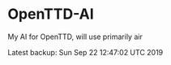 # OpenTTD-AI
My AI for OpenTTD, will use primarily air

Latest backup: Sun Sep 22 12:47:02 UTC 2019
